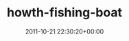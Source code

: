 ---
title:		"howth-fishing-boat"
type:		"upload"
description:		"TBC"
date:		"2011-10-21 22:30:20+00:00"
album:		"landscapes"
filename:		"howth-fishing-boat.md"
series:		""
cl_public_id:		"landscapes/howth-fishing-boat"
cl_version:		1497004699
format:		"tiff"
bytes:		3571496
width:		2560
height:		1440
exposure_mode:		"Manual"
program:		"Manual"
aperture:		"10.0"
focal_length:		"16.0 mm"
iso:		"100"
shutter_speed:		"189"
metering:		"Spot"
flash:		"Off, Did not fire"
white_balance:		"Custom"
colour_temp:		"2350"
has_crop:		"false"
orientation:		"Horizontal (normal)"
camera_model:		"NIKON D7000"
lens_info:		"11-16mm f/2.8"
artist:		"Matt Finucane"
x_resolution:		"300"
y_resolution:		"300"
---